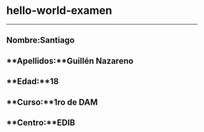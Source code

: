 # hello-world-examen
***
## **Nombre**:Santiago
## **Apellidos:**Guillén Nazareno
## **Edad:**18
## **Curso:**1ro de DAM
## **Centro:**EDIB
